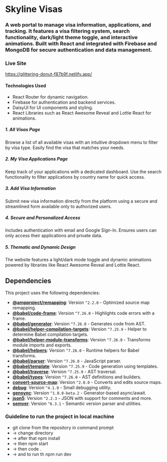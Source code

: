 # Skyline Visas
### A web portal to manage visa information, applications, and tracking. It features a visa filtering system, search functionality, dark/light theme toggle, and interactive animations. Built with React and integrated with Firebase and MongoDB for secure authentication and data management.

### Live Site
 https://glittering-donut-f87b9f.netlify.app/


#### Technologies Used
- React Router for dynamic navigation.
- Firebase for authentication and backend services.
- DaisyUI for UI components and styling.
- React Libraries such as React Awesome Reveal and Lottie React for animations.


##### 1. All Visas Page
Browse a list of all available visas with an intuitive dropdown menu to filter by visa type. Easily find the visa that matches your needs.


##### 2. My Visa Applications Page
Keep track of your applications with a dedicated dashboard. Use the search functionality to filter applications by country name for quick access.

##### 3. Add Visa Information
Submit new visa information directly from the platform using a secure and streamlined form available only to authorized users.


##### 4. Secure and Personalized Access
Includes authentication with email and Google Sign-In. Ensures users can only access their applications and private data.


##### 5. Thematic and Dynamic Design
The website features a light/dark mode toggle and dynamic animations powered by libraries like React Awesome Reveal and Lottie React.







## Dependencies

This project uses the following dependencies:

- **[@ampproject/remapping](https://github.com/ampproject/remapping)**: Version `^2.2.0` - Optimized source map remapping.
- **[@babel/code-frame](https://babel.dev/docs/en/babel-code-frame)**: Version `^7.26.0` - Highlights code errors with a frame.
- **[@babel/generator](https://babel.dev/docs/en/babel-generator)**: Version `^7.26.0` - Generates code from AST.
- **[@babel/helper-compilation-targets](https://babel.dev/docs/en/babel-helper-compilation-targets)**: Version `^7.25.9` - Helper to determine Babel compilation targets.
- **[@babel/helper-module-transforms](https://babel.dev/docs/en/babel-helper-module-transforms)**: Version `^7.26.0` - Transforms module imports and exports.
- **[@babel/helpers](https://babel.dev/docs/en/babel-helpers)**: Version `^7.26.0` - Runtime helpers for Babel transforms.
- **[@babel/parser](https://babel.dev/docs/en/babel-parser)**: Version `^7.26.0` - JavaScript parser.
- **[@babel/template](https://babel.dev/docs/en/babel-template)**: Version `^7.25.9` - Code generation using templates.
- **[@babel/traverse](https://babel.dev/docs/en/babel-traverse)**: Version `^7.25.9` - AST traversal.
- **[@babel/types](https://babel.dev/docs/en/babel-types)**: Version `^7.26.0` - AST definitions and builders.
- **[convert-source-map](https://github.com/thlorenz/convert-source-map)**: Version `^2.0.0` - Converts and edits source maps.
- **[debug](https://github.com/debug-js/debug)**: Version `^4.1.0` - Small debugging utility.
- **[gensync](https://github.com/loganfsmyth/gensync)**: Version `^1.0.0-beta.2` - Generator-based async/await.
- **[json5](https://json5.org/)**: Version `^2.2.3` - JSON with support for comments and more.
- **[semver](https://github.com/npm/node-semver)**: Version `^6.3.1` - Semantic version parser and utilities.


### Guideline to run the project in local machine
  - git clone from the repository in command prompt
  - -> change directory
  - -> after that npm install
  - -> then npm start
  - -> then code .  
  - -> and to run th npm run dev